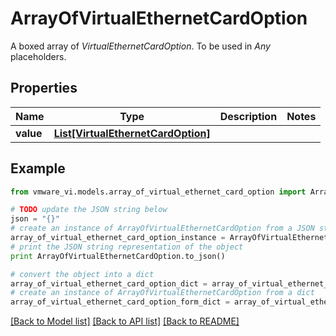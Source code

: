 # ArrayOfVirtualEthernetCardOption

A boxed array of *VirtualEthernetCardOption*. To be used in *Any* placeholders. 

## Properties
Name | Type | Description | Notes
------------ | ------------- | ------------- | -------------
**value** | [**List[VirtualEthernetCardOption]**](VirtualEthernetCardOption.md) |  | 

## Example

```python
from vmware_vi.models.array_of_virtual_ethernet_card_option import ArrayOfVirtualEthernetCardOption

# TODO update the JSON string below
json = "{}"
# create an instance of ArrayOfVirtualEthernetCardOption from a JSON string
array_of_virtual_ethernet_card_option_instance = ArrayOfVirtualEthernetCardOption.from_json(json)
# print the JSON string representation of the object
print ArrayOfVirtualEthernetCardOption.to_json()

# convert the object into a dict
array_of_virtual_ethernet_card_option_dict = array_of_virtual_ethernet_card_option_instance.to_dict()
# create an instance of ArrayOfVirtualEthernetCardOption from a dict
array_of_virtual_ethernet_card_option_form_dict = array_of_virtual_ethernet_card_option.from_dict(array_of_virtual_ethernet_card_option_dict)
```
[[Back to Model list]](../README.md#documentation-for-models) [[Back to API list]](../README.md#documentation-for-api-endpoints) [[Back to README]](../README.md)


